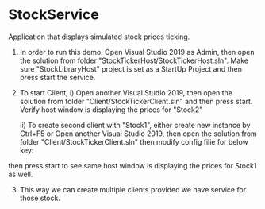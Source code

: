 # StockService
Application that displays simulated stock prices ticking.

1) In order to run this demo, Open Visual Studio 2019 as Admin, then open the solution from folder "StockTickerHost/StockTickerHost.sln". Make sure "StockLibraryHost" project is set as a StartUp Project and then press start the service.

2) To start Client, 
    i) Open another Visual Studio 2019, then open the solution from folder "Client/StockTickerClient.sln" and then press start. Verify host window is displaying the prices for "Stock2"

    ii) To create second client with "Stock1", either create new instance by Ctrl+F5 or Open another Visual Studio 2019, then open the    solution from folder "Client/StockTickerClient.sln" then modify config filie for below key:
 <add key="stockName" value="Stock1"/>

   then press start to see same host window is displaying the prices for Stock1 as well.

3) This way we can create multiple clients provided we have service for those stock.
